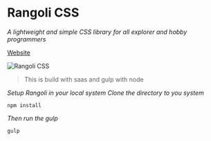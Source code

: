 # Rangoli CSS
*A lightweight and simple CSS library for all explorer and hobby programmers*

[Website](https://bucolic-hotteok-fd0dce.netlify.app/)

![Rangoli CSS](https://res.cloudinary.com/dplbdop3n/image/upload/v1706155296/rangoli/rangoli_css.png)

>This is build with saas and gulp with node

*Setup Rangoli in your local system*
*Clone the directory to you system*

```
npm install

```

*Then run the gulp*

```
gulp

```

